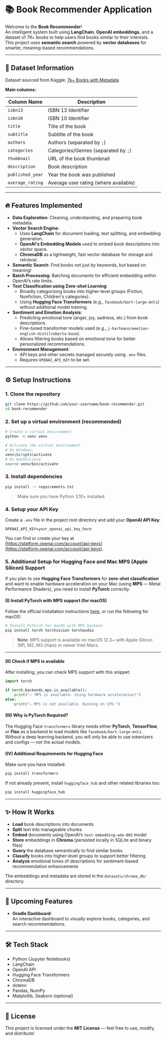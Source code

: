 # 📚 Book Recommender Application

Welcome to the **Book Recommender**!  
An intelligent system built using **LangChain**, **OpenAI embeddings**, and a dataset of 7K+ books to help users find books similar to their interests.  
This project uses **semantic search** powered by **vector databases** for smarter, meaning-based recommendations.

---

## 📂 Dataset Information

Dataset sourced from Kaggle: [7k+ Books with Metadata](https://www.kaggle.com/datasets/dylanjcastillo/7k-books-with-metadata)

**Main columns:**

| Column Name      | Description                                          |
|------------------|------------------------------------------------------|
| `isbn13`          | ISBN 13 Identifier                                   |
| `isbn10`          | ISBN 10 Identifier                                   |
| `title`           | Title of the book                                    |
| `subtitle`        | Subtitle of the book                                 |
| `authors`         | Authors (separated by `;`)                           |
| `categories`      | Categories/Genres (separated by `;`)                 |
| `thumbnail`       | URL of the book thumbnail                            |
| `description`     | Book description                                     |
| `published_year`  | Year the book was published                          |
| `average_rating`  | Average user rating (where available)                |

---

## 🔥 Features Implemented

- **Data Exploration**: Cleaning, understanding, and preparing book metadata.
- **Vector Search Engine**:
  - Uses **LangChain** for document loading, text splitting, and embedding generation.
  - **OpenAI's Embedding Models** used to embed book descriptions into vector space.
  - **ChromaDB** as a lightweight, fast vector database for storage and retrieval.
- **Semantic Search**: Find books not just by keywords, but based on meaning!
- **Batch Processing**: Batching documents for efficient embedding within OpenAI’s rate limits.
- **Text Classification using Zero-shot Learning**:
  - Broadly categorizing books into higher-level groups (Fiction, Nonfiction, Children's categories).
  - Using **Hugging Face Transformers** (e.g., `facebook/bart-large-mnli`) without additional model training.
- **Sentiment and Emotion Analysis**:
  - Predicting emotional tone (anger, joy, sadness, etc.) from book descriptions.
  - Fine-tuned transformer models used (e.g., `j-hartmann/emotion-english-distilroberta-base`).
  - Allows filtering books based on emotional tone for better personalized recommendations.
- **Environment Management**:
  - API keys and other secrets managed securely using `.env` files.
  - Requires `OPENAI_API_KEY` to be set.

---

## ⚙️ Setup Instructions

### 1. Clone the repository

```bash
git clone https://github.com/your-username/book-recommender.git
cd book-recommender
```

### 2. Set up a virtual environment (recommended)

```bash
# Create a virtual environment
python -m venv venv

# Activate the virtual environment
# On Windows:
venv\Scripts\activate
# On macOS/Linux:
source venv/bin/activate
```

### 3. Install dependencies

```bash
pip install -r requirements.txt
```

> Make sure you have Python 3.10+ installed.

### 4. Setup your API Key

Create a `.env` file in the project root directory and add your **OpenAI API Key**:

```
OPENAI_API_KEY=your_openai_api_key_here
```

You can find or create your key at [https://platform.openai.com/account/api-keys](https://platform.openai.com/account/api-keys).

### 5. Additional Setup for Hugging Face and Mac MPS (Apple Silicon) Support

If you plan to use **Hugging Face Transformers** for **zero-shot classification** and want to enable hardware acceleration on your Mac (using **MPS** — Metal Performance Shaders), you need to install **PyTorch** correctly.

#### (I) Install PyTorch with MPS support (for macOS)

Follow the official installation instructions [here](https://pytorch.org/get-started/locally/), or run the following for macOS:

```bash
# Install PyTorch for macOS with MPS backend
pip install torch torchvision torchaudio
```

> **Note**: MPS support is available on macOS 12.3+ with Apple Silicon (M1, M2, M3 chips) or newer Intel Macs.

---

#### (II) Check if MPS is available

After installing, you can check MPS support with this snippet:

```python
import torch

if torch.backends.mps.is_available():
    print("✅ MPS is available. Using hardware acceleration!")
else:
    print("⚠️ MPS is not available. Running on CPU.")
```

#### (III) Why is PyTorch Required?

The Hugging Face `transformers` library needs either **PyTorch**, **TensorFlow**, or **Flax** as a backend to load models like `facebook/bart-large-mnli`.  
Without a deep learning backend, you will only be able to use tokenizers and configs — not the actual models.

#### (IV) Additional Requirements for Hugging Face

Make sure you have installed:

```bash
pip install transformers
```

If not already present, install `huggingface_hub` and other related libraries too:

```bash
pip install huggingface_hub
```

---

## ✨ How It Works

- **Load** book descriptions into documents
- **Split** text into manageable chunks
- **Embed** documents using OpenAI’s `text-embedding-ada-002` model
- **Store** embeddings in **Chroma** (persisted locally in SQLite and binary files)
- **Query** the database semantically to find similar books
- **Classify** books into higher-level groups to support better filtering
- **Analyze** emotional tones of descriptions for sentiment-based recommendation enhancements

The embeddings and metadata are stored in the `datasets/chroma_db/` directory.

---

## 🔮 Upcoming Features

- **Gradle Dashboard**:  
  An interactive dashboard to visually explore books, categories, and search recommendations.

---

## 🛠️ Tech Stack

- Python (Jupyter Notebooks)
- LangChain
- OpenAI API
- Hugging Face Transformers
- ChromaDB
- dotenv
- Pandas, NumPy
- Matplotlib, Seaborn (optional)

---

## 📜 License

This project is licensed under the **MIT License** — feel free to use, modify, and distribute!
